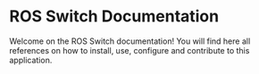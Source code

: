 # ROS Switch Documentation

Welcome on the ROS Switch documentation! You will find here all references on how to install, use, configure and contribute to this application.
